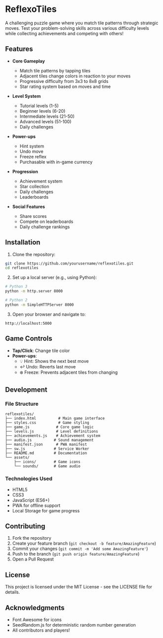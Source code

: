 # ReflexoTiles

A challenging puzzle game where you match tile patterns through strategic moves. Test your problem-solving skills across various difficulty levels while collecting achievements and competing with others!

## Features

- **Core Gameplay**
  - Match tile patterns by tapping tiles
  - Adjacent tiles change colors in reaction to your moves
  - Progressive difficulty from 3x3 to 8x8 grids
  - Star rating system based on moves and time

- **Level System**
  - Tutorial levels (1-5)
  - Beginner levels (6-20)
  - Intermediate levels (21-50)
  - Advanced levels (51-100)
  - Daily challenges

- **Power-ups**
  - Hint system
  - Undo move
  - Freeze reflex
  - Purchasable with in-game currency

- **Progression**
  - Achievement system
  - Star collection
  - Daily challenges
  - Leaderboards

- **Social Features**
  - Share scores
  - Compete on leaderboards
  - Daily challenge rankings

## Installation

1. Clone the repository:
```bash
git clone https://github.com/yourusername/reflexotiles.git
cd reflexotiles
```

2. Set up a local server (e.g., using Python):
```bash
# Python 3
python -m http.server 8000

# Python 2
python -m SimpleHTTPServer 8000
```

3. Open your browser and navigate to:
```
http://localhost:5000
```

## Game Controls

- **Tap/Click**: Change tile color
- **Power-ups**:
  - 💡 Hint: Shows the next best move
  - ↩️ Undo: Reverts last move
  - ❄️ Freeze: Prevents adjacent tiles from changing

## Development

### File Structure
```
reflexotiles/
├── index.html          # Main game interface
├── styles.css          # Game styling
├── game.js            # Core game logic
├── levels.js          # Level definitions
├── achievements.js    # Achievement system
├── audio.js          # Sound management
├── manifest.json      # PWA manifest
├── sw.js             # Service Worker
├── README.md         # Documentation
└── assets/
    ├── icons/        # Game icons
    └── sounds/       # Game audio
```

### Technologies Used
- HTML5
- CSS3
- JavaScript (ES6+)
- PWA for offline support
- Local Storage for game progress

## Contributing

1. Fork the repository
2. Create your feature branch (`git checkout -b feature/AmazingFeature`)
3. Commit your changes (`git commit -m 'Add some AmazingFeature'`)
4. Push to the branch (`git push origin feature/AmazingFeature`)
5. Open a Pull Request

## License

This project is licensed under the MIT License - see the LICENSE file for details.

## Acknowledgments

- Font Awesome for icons
- SeedRandom.js for deterministic random number generation
- All contributors and players! 